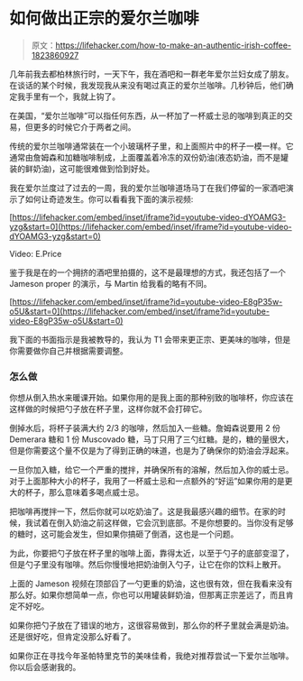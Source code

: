 # 如何做出正宗的爱尔兰咖啡

> 原文：<https://lifehacker.com/how-to-make-an-authentic-irish-coffee-1823860927>

几年前我去都柏林旅行时，一天下午，我在酒吧和一群老年爱尔兰妇女成了朋友。在谈话的某个时候，我发现我从来没有喝过真正的爱尔兰咖啡。几秒钟后，他们确定我手里有一个，我就上钩了。



在美国，“爱尔兰咖啡”可以指任何东西，从一杯加了一杯威士忌的咖啡到真正的交易，但更多的时候它介于两者之间。

传统的爱尔兰咖啡通常装在一个小玻璃杯子里，和上面照片中的杯子一模一样。它通常由詹姆森和加糖咖啡制成，上面覆盖着冷冻的双份奶油(液态奶油，而不是罐装的鲜奶油)，这可能很难做到恰到好处。

我在爱尔兰度过了过去的一周，我的爱尔兰咖啡道场马丁在我们停留的一家酒吧演示了如何让奇迹发生。你可以看看我下面的演示视频:

 [https://lifehacker.com/embed/inset/iframe?id=youtube-video-dYOAMG3-yzg&start=0](https://lifehacker.com/embed/inset/iframe?id=youtube-video-dYOAMG3-yzg&start=0)

<figcaption class="sc-1ptbguh-0 hxeMec caption">Video: E.Price</figcaption> 

鉴于我是在的一个拥挤的酒吧里拍摄的，这不是最理想的方式，我还包括了一个 Jameson proper 的演示，与 Martin 给我看的略有不同。

 [https://lifehacker.com/embed/inset/iframe?id=youtube-video-E8gP35w-o5U&start=0](https://lifehacker.com/embed/inset/iframe?id=youtube-video-E8gP35w-o5U&start=0) 

我下面的书面指示是我被教导的，我认为 T1 会带来更正宗、更美味的咖啡，但是你需要做你自己并根据需要调整。

### 怎么做

你想从倒入热水来暖课开始。如果你用的是我上面的那种别致的咖啡杯，你应该在这样做的时候把勺子放在杯子里，这样你就不会打碎它。

倒掉水后，将杯子装满大约 2/3 的咖啡，然后加入一些糖。詹姆森说要用 2 份 Demerara 糖和 1 份 Muscovado 糖，马丁只用了三勺红糖。是的，糖的量很大，但是你需要这个量不仅是为了得到正确的味道，也是为了确保你的奶油会浮起来。

一旦你加入糖，给它一个严重的搅拌，并确保所有的溶解，然后加入你的威士忌。对于上面那种大小的杯子，我用了一杯威士忌和一点额外的“好运”如果你用的是更大的杯子，那么意味着多喝点威士忌。

把咖啡再搅拌一下，然后你就可以吃奶油了。这是我最感兴趣的细节。在家的时候，我试着在倒入奶油之前这样做，它会沉到底部。不是你想要的。当你没有足够的糖时，这可能会发生，但如果你搞砸了倒酒，这也是一个问题。

为此，你要把勺子放在杯子里的咖啡上面，靠得太近，以至于勺子的底部变湿了，但是勺子里没有咖啡。然后你慢慢地把奶油倒入勺子，让它在你的饮料上散开。

上面的 Jameson 视频在顶部舀了一勺更重的奶油，这也很有效，但在我看来没有那么好。如果你想简单一点，你也可以用罐装鲜奶油，但那离正宗差远了，而且肯定不好吃。

如果你把勺子放在了错误的地方，这很容易做到，那么你的杯子里就会满是奶油。还是很好吃，但肯定没那么好看了。

如果你正在寻找今年圣帕特里克节的美味佳肴，我绝对推荐尝试一下爱尔兰咖啡。你以后会感谢我的。